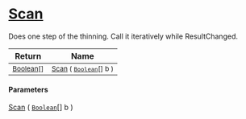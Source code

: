 # [Scan](./HSCPThinningStep-100664210.md)

Does one step of the thinning. Call it iteratively while ResultChanged.

| Return | Name | 
| --- | --- | 
| <sub>[Boolean](https://docs.microsoft.com/en-us/dotnet/api/System.Boolean)[]</sub>| <sub>[Scan](./HSCPThinningStep-100664210.md) ( [`Boolean`](https://docs.microsoft.com/en-us/dotnet/api/System.Boolean)[] b )</sub>| <br>


#### Parameters
[Scan](./HSCPThinningStep-100664210.md) ( [`Boolean`](https://docs.microsoft.com/en-us/dotnet/api/System.Boolean)[] b )